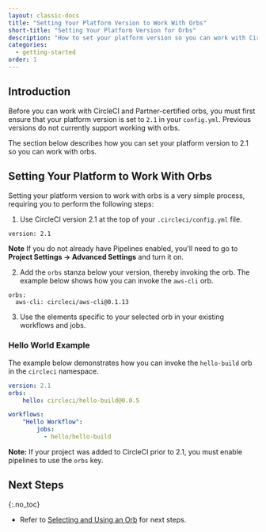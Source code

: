 ```yaml
---
layout: classic-docs
title: "Setting Your Platform Version to Work With Orbs"
short-title: "Setting Your Platform Version for Orbs"
description: "How to set your platform version so you can work with CircleCI and Partner orbs"
categories:
  - getting-started
order: 1
---
```


## Introduction

Before you can work with CircleCI and Partner-certified orbs, you must first ensure that your platform version is set to `2.1` in your `config.yml`. Previous versions do not currently support working with orbs.

The section below describes how you can set your platform version to 2.1 so you can work with orbs.

## Setting Your Platform to Work With Orbs

Setting your platform version to work with orbs is a very simple process, requiring you to perform the following steps:

1) Use CircleCI version 2.1 at the top of your `.circleci/config.yml` file.

`version: 2.1`

**Note** If you do not already have Pipelines enabled, you'll need to go to **Project Settings -> Advanced Settings** and turn it on.

2) Add the `orbs` stanza below your version, thereby invoking the orb. The example below shows how you can invoke the `aws-cli` orb.

```
orbs:
  aws-cli: circleci/aws-cli@0.1.13
```

3) Use the elements specific to your selected orb in your existing workflows and jobs.

### Hello World Example

The example below demonstrates how you can invoke the `hello-build` orb in the `circleci` namespace.

```yaml
version: 2.1
orbs:
    hello: circleci/hello-build@0.0.5

workflows:
    "Hello Workflow":
        jobs:
          - hello/hello-build
```

**Note:** If your project was added to CircleCI prior to 2.1, you must enable pipelines to use the `orbs` key.

## Next Steps
{:.no_toc}

- Refer to [Selecting and Using an Orb]({{site.baseurl}}/2.0/orbs-user-select-orb/) for next steps.
